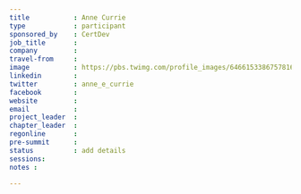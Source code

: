 ```yaml
---
title           : Anne Currie
type            : participant
sponsored_by    : CertDev
job_title       :
company         :
travel-from     :
image           : https://pbs.twimg.com/profile_images/646615338675781632/pTDcwWEB_400x400.png
linkedin        :
twitter         : anne_e_currie
facebook        :
website         :
email           :
project_leader  :
chapter_leader  :
regonline       :
pre-summit      :
status          : add details
sessions:
notes :

---
```


<!-- put more details about participant here -->
